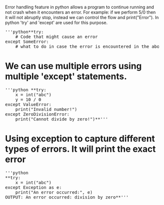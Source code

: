 Error handling feature in python allows a program to continue running and not crash when it encounters an error.
For example: if we perform 5/0 then it will not abruptly stop, instead we can control the flow and print("Error").
In python 'try' and 'except' are used for this purpose.

<pre>'''python**try:
    # Code that might cause an error
except SomeError:
    # what to do in case the error is encountered in the above line of code.**'''</pre>

# We can use multiple errors using multiple 'except' statements.
<pre>'''python **try:
    x = int("abc")
    y = 10 / 0
except ValueError:
    print("Invalid number!")
except ZeroDivisionError:
    print("Cannot divide by zero!")**'''</pre>

# Using exception to capture different types of errors. It will print the exact error
<pre>'''python 
**try:
    x = int("abc")
except Exception as e:
    print("An error occurred:", e)
OUTPUT: An error occurred: division by zero**'''</pre>
